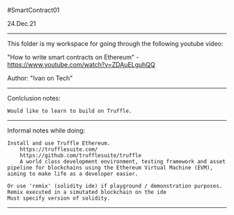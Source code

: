 #SmartContract01

24.Dec.21

----

This folder is my workspace for going through the following youtube video:

"How to write smart contracts on Ethereum" - https://www.youtube.com/watch?v=ZDAuELguhQQ

Author: "Ivan on Tech"


----


Conlclusion notes:

    Would like to learn to build on Truffle.



----


Informal notes while doing:

    Install and use Truffle Ethereum.
        https://trufflesuite.com/
        https://github.com/trufflesuite/truffle
        A world class development environment, testing framework and asset pipeline for blockchains using the Ethereum Virtual Machine (EVM), aiming to make life as a developer easier.
    
    Or use 'remix' (solidity ide) if playground / demonstration purposes.
    Remix executed in a simutated blockchain on the ide
    Must specify version of solidity.


----
